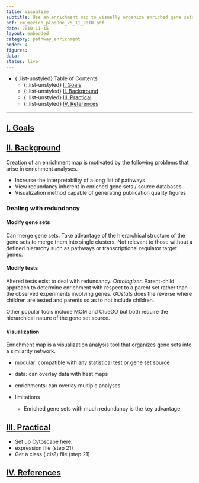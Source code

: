 ```yaml
---
title: Visualize
subtitle: Use an enrichment map to visually organize enriched gene sets
pdf: em_merico_plosOne_v5_11_2010.pdf
date: 2010-11-15
layout: embedded
category: pathway_enrichment
order: 4
figures:
data:
status: live
---
```


- {:.list-unstyled} Table of Contents
  - {:.list-unstyled} [I. Goals](#goals)
  - {:.list-unstyled} [II. Background](#background)
  - {:.list-unstyled} [III. Practical](#practical)
  - {:.list-unstyled} [IV. References](#references)

<hr/>

## <a href="#goals" name="goals">I. Goals</a>

## <a href="#background" name="background">II. Background</a>

Creation of an enrichment map is motivated by the following problems that arise in enrichment analyses.

  - Increase the interpretability of a long list of pathways
  - View redundancy inherent in enriched gene sets / source databases
  - Visualization method capable of generating publication quality figures

### Dealing with redundancy

#### Modify gene sets

Can merge gene sets. Take advantage of the hierarchical structure of the gene sets to merge them into single clusters. Not relevant to those without a defined hierarchy such as pathways or transcriptional regulator target genes.

#### Modify tests

Altered tests exist to deal with redundancy. *Ontologizer*. Parent-child approach to determine enrichment with respect to a parent set rather than the observed experiments involving genes. *GOstats* does the reverse where children are tested and parents so as to not include children.

Other popular tools include MCM and ClueGO but both require the hierarchical nature of the gene set source.

#### Visualization

Enrichment map is a visualization analysis tool that organizes gene sets into a similarity network.

- modular: compatible with any statistical test or gene set source
- data: can overlay data with heat maps
- enrichments: can overlay multiple analyses

- limitations

  - Enriched gene sets with much redundancy is the key advantage

## <a href="#practical" name="practical">III. Practical</a>

- Set up Cytoscape here.
- expression file (step 21)
- Get a class (.cls?) file (step 21)


## <a href="#references" name="references">IV. References</a>
<div class="panel_group" data-inline="21085593"></div>
